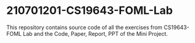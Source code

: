 # 210701201-CS19643-FOML-Lab
This repository contains source code of all the exercises from CS19643-FOML Lab and the Code, Paper, Report, PPT of the Mini Project. 

